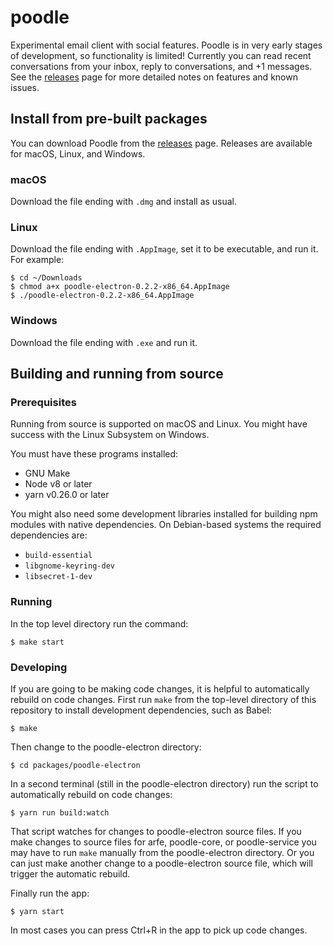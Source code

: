 # poodle

Experimental email client with social features.
Poodle is in very early stages of development, so functionality is limited!
Currently you can read recent conversations from your inbox, reply to
conversations, and +1 messages.
See the [releases][] page for more detailed notes on features and known issues.


## Install from pre-built packages

You can download Poodle from the [releases][] page.
Releases are available for macOS, Linux, and Windows.

[releases]: https://github.com/PoodleApp/poodle/releases

### macOS

Download the file ending with `.dmg` and install as usual.

### Linux

Download the file ending with `.AppImage`, set it to be executable, and run it.
For example:

    $ cd ~/Downloads
    $ chmod a+x poodle-electron-0.2.2-x86_64.AppImage
    $ ./poodle-electron-0.2.2-x86_64.AppImage

### Windows

Download the file ending with `.exe` and run it.


## Building and running from source

### Prerequisites

Running from source is supported on macOS and Linux.
You might have success with the Linux Subsystem on Windows.

You must have these programs installed:

- GNU Make
- Node v8 or later
- yarn v0.26.0 or later

You might also need some development libraries installed for building npm
modules with native dependencies. On Debian-based systems the required
dependencies are:

- `build-essential`
- `libgnome-keyring-dev`
- `libsecret-1-dev`

### Running

In the top level directory run the command:

    $ make start

### Developing

If you are going to be making code changes, it is helpful to automatically
rebuild on code changes.
First run `make` from the top-level directory of this repository to install
development dependencies, such as Babel:

    $ make

Then change to the poodle-electron directory:

    $ cd packages/poodle-electron

In a second terminal (still in the poodle-electron directory) run the script to
automatically rebuild on code changes:

    $ yarn run build:watch

That script watches for changes to poodle-electron source files. If you make
changes to source files for arfe, poodle-core, or poodle-service you may have
to run `make` manually from the poodle-electron directory. Or you can just make
another change to a poodle-electron source file, which will trigger the
automatic rebuild.

Finally run the app:

    $ yarn start

In most cases you can press Ctrl+R in the app to pick up code changes.
